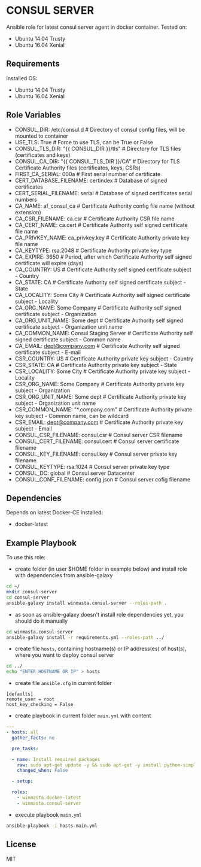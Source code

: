 CONSUL SERVER
=========

Ansible role for latest consul server agent in docker container. Tested on:
 - Ubuntu 14.04 Trusty
 - Ubuntu 16.04 Xenial

Requirements
------------

Installed OS:
 - Ubuntu 14.04 Trusty
 - Ubuntu 16.04 Xenial

Role Variables
--------------

- CONSUL_DIR: /etc/consul.d # Directory of consul config files, will be mounted to container
- USE_TLS: True # Force to use TLS, can be True or False
- CONSUL_TLS_DIR: "{{ CONSUL_DIR }}/tls" # Directory for TLS files (certificates and keys)
- CONSUL_CA_DIR: "{{ CONSUL_TLS_DIR }}/CA" # Directory for TLS Certificate Authority files (certificates, keys, CSRs)
- FIRST_CA_SERIAL: 000a # First serial number of certificate
- CERT_DATABASE_FILENAME: certindex # Database of signed certificates
- CERT_SERIAL_FILENAME: serial # Database of signed certificates serial numbers
- CA_NAME: af_consul_ca # Certificate Authority config file name (without extension)
- CA_CSR_FILENAME: ca.csr # Certificate Authority CSR file name
- CA_CERT_NAME: ca.cert # Certificate Authority self signed certificate file name
- CA_PRIVKEY_NAME: ca_privkey.key # Certificate Authority private key file name
- CA_KEYTYPE: rsa:2048 # Certificate Authority private key type
- CA_EXPIRE: 3650 # Period, after which Certificate Authority self signed certificate will expire (days)
- CA_COUNTRY: US # Certificate Authority self signed certificate subject - Country
- CA_STATE: CA # Certificate Authority self signed certificate subject - State
- CA_LOCALITY: Some City # Certificate Authority self signed certificate subject - Locality
- CA_ORG_NAME: Some Company # Certificate Authority self signed certificate subject - Organization
- CA_ORG_UNIT_NAME: Some dept # Certificate Authority self signed certificate subject - Organization unit name
- CA_COMMON_NAME: Consul Staging Server # Certificate Authority self signed certificate subject - Common name
- CA_EMAIL: dept@company.com # Certificate Authority self signed certificate subject - E-mail
- CSR_COUNTRY: US # Certificate Authority private key subject - Country
- CSR_STATE: CA # Certificate Authority private key subject - State
- CSR_LOCALITY: Some City # Certificate Authority private key subject - Locality
- CSR_ORG_NAME: Some Company # Certificate Authority private key subject - Organization
- CSR_ORG_UNIT_NAME: Some dept # Certificate Authority private key subject - Organization unit name
- CSR_COMMON_NAME: "\*.company.com" # Certificate Authority private key subject - Common name, can be wildcard
- CSR_EMAIL: dept@company.com # Certificate Authority private key subject - Email
- CONSUL_CSR_FILENAME: consul.csr # Consul server CSR filename
- CONSUL_CERT_FILENAME: consul.cert # Consul server certificate filename
- CONSUL_KEY_FILENAME: consul.key # Consul server private key filename
- CONSUL_KEYTYPE: rsa:1024 # Consul server private key type
- CONSUL_DC: global # Consul server Datacenter
- CONSUL_CONF_FILENAME: config.json # Consul server cofig filename

Dependencies
------------

Depends on latest Docker-CE installed:
 - docker-latest

Example Playbook
----------------

To use this role:

- create folder (in user $HOME folder in example below) and install role with dependencies from ansible-galaxy

```bash
cd ~/
mkdir consul-server
cd consul-server
ansible-galaxy install winmasta.consul-server --roles-path .
```

- as soon as ansible-galaxy doesn't install role dependencies yet, you should do it manually

```bash
cd winmasta.consul-server
ansible-galaxy install -r requirements.yml --roles-path ../
```

- create file `hosts`, containing hostname(s) or IP address(es) of host(s), where you want to deploy consul server

```bash
cd ../
echo "ENTER HOSTNAME OR IP" > hosts
```

- create file `ansible.cfg` in current folder

```
[defaults]
remote_user = root
host_key_checking = False
```

- create playbook in current folder `main.yml` with content

```yaml
---
- hosts: all
  gather_facts: no

  pre_tasks:

  - name: Install required packages
    raw: sudo apt-get update -y && sudo apt-get -y install python-simplejson python-pip
    changed_when: False

  - setup:

  roles:
    - winmasta.docker-latest
    - winmasta.consul-server
```

- execute playbook `main.yml`

```bash
ansible-playbook -i hosts main.yml
```

License
-------

MIT

